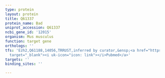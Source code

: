 ```yaml
---
type: protein
layout: protein
title: Q61337
protein_name: Bad
uniprot_accession: Q61337
ncbi_gene_id: '12015'
organism: Mus musculus
function: target gene
orthologs: ''
tfs: 'Ezh2,Q61188,14056,TRRUST,inferred by curator,&ensp;<a href="https://www.ncbi.nlm.nih.gov/pubmed/?term=23065098%5Buid%5D+OR+29087512%5Buid%5D"
  target="_blank"><i uk-icon="icon: link"></i>Pubmed</a>'
targets: ''
binding_sites: ''

---
```

